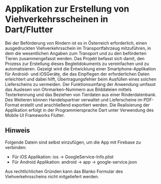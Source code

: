 # Applikation zur Erstellung von Viehverkehrsscheinen in Dart/Flutter

Bei der Beförderung von Rindern ist es in Österreich erforderlich, einen ausgedruckten
Viehverkehrsschein im Transportfahrzeug mitzuführen, in dem die
wesentlichen Angaben zum Transport und zu den beförderten Tieren zusammengefasst
werden. Das Projekt befasst sich damit, den Prozess zur
Erstellung dieses Begleitdokuments zu vereinfachen und zu automatisieren. Gezeigt
wird die Entwicklung einer Smartphone-Applikation für Android- und iOSGeräte,
die das Einpflegen der erforderlichen Daten erleichtert und dabei hilft,
Übertragungsfehler beim Ausfüllen eines solchen Lieferscheins zu vermeiden. Der
Funktionsumfang der Anwendung umfasst das Auslesen von Ohrmarken-Nummern
aus Bilddateien mittels Texterkennung und das Beziehen von Tierdaten aus einer
Rinderdatenbank. Des Weiteren können Handelspartner verwaltet und Lieferscheine
im PDF-Format erstellt und anschließend exportiert werden. Die Realisierung
der Applikation erfolgt in der Programmiersprache Dart unter Verwendung
des Mobile UI Frameworks Flutter.

## Hinweis

Folgende Datein sind selbst einzufügen, um die App mit Firebase zu verbinden: 
- Für iOS Applikation: ios -> GoogleService-Info.plist
- Für Android Applikation: android -> app -> google-service.json

Aus rechtlichlichen Gründen kann das Blanko Formular des Viehverkehrsscheins nicht mitgeliefert werden.


